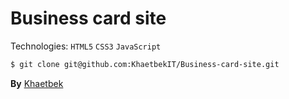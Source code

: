 # Business card site

Technologies: ```HTML5``` ```CSS3``` ```JavaScript```

```bash
$ git clone git@github.com:KhaetbekIT/Business-card-site.git
```

__By__ [Khaetbek](https://t.me/KhaetbekIT)
